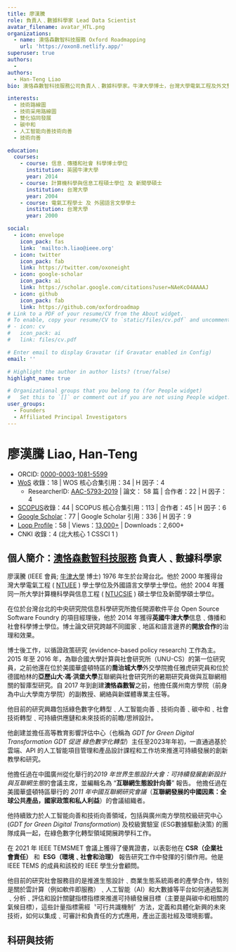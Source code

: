 ```yaml
---
title: 廖漢騰
role: 負責人﹑數據科學家 Lead Data Scientist
avatar_filename: avatar_HTL.png
organizations:
  - name: 澳恪森數智科技服務 Oxford Roadmapping 
    url: 'https://oxon8.netlify.app/'
superuser: true
authors:
  - 
authors:
  - Han-Teng Liao
bio: 澳恪森數智科技服務公司負責人﹑數據科學家。牛津大學博士，台灣大學電氣工程及外文雙學士﹑計算機科學與信息工程及新聞雙碩士。曾任開源軟件平台項目經理，博士後先後於美國喬治城大學﹑德國亞歷山大·馮·洪堡大學﹑聯合國大學﹑等智庫，迸行循證互聯網政策研究。自 2017 年到 2023 年初創建澳恪森數智之前，他先後擔任廣州南方學院（前身為中山大學南方學院）的副教授、網絡與新媒體專業主任等職位，完成《2019年世界生態設計大會：互聯網生態設計向善》報告﹑成功建設省級一流課程﹑校級研究中心及校級實驗室ESG數據驅動決策等成果。研發興趣包括 數字化綠色化雙化轉型﹑碳中和數智平台﹑及人工智能科技向善。創建澳恪森目的是推進生態設計﹑商業生態系統兩者的產學合作，集成﹑可審計和負責任的數據驅動決策產出正面社經及環境影響。

interests:
  - 技術路線圖
  - 技術采用路線圖
  - 雙化協同發展
  - 碳中和
  - 人工智能向善技術向善
  - 技術向善

education:
  courses:
    - course: 信息﹑傳播和社會 科學博士學位
      institution: 英國牛津大學
      year: 2014
    - course: 計算機科學與信息工程碩士學位 及 新聞學碩士
      institution: 台灣大學
      year: 2004
    - course: 電氣工程學士 及 外國語言文學學士
      institution: 台灣大學
      year: 2000

social:
  - icon: envelope
    icon_pack: fas
    link: 'mailto:h.liao@ieee.org'
  - icon: twitter
    icon_pack: fab
    link: https://twitter.com/oxoneight
  - icon: google-scholar
    icon_pack: ai
    link: https://scholar.google.com/citations?user=NAeKcO4AAAAJ
  - icon: github
    icon_pack: fab
    link: https://github.com/oxfordroadmap
# Link to a PDF of your resume/CV from the About widget.
# To enable, copy your resume/CV to `static/files/cv.pdf` and uncomment the lines below.
# - icon: cv
#   icon_pack: ai
#   link: files/cv.pdf

# Enter email to display Gravatar (if Gravatar enabled in Config)
email: ''

# Highlight the author in author lists? (true/false)
highlight_name: true

# Organizational groups that you belong to (for People widget)
#   Set this to `[]` or comment out if you are not using People widget.
user_groups:
  - Founders
  - Affiliated Principal Investigators
---
```


# 廖漢騰 Liao, Han-Teng

- ORCID: [0000-0003-1081-5599](https://orcid.org/0000-0003-1081-5599)
- [WoS](https://www.webofscience.com/wos/author/rid/AAC-5793-2019) 收錄：18 | WOS 核心合集引用：34 | H 因子：4
  - ResearcherID: [AAC-5793-2019](https://www.webofscience.com/wos/author/rid/AAC-5793-2019) | 論文： 58 篇 | 合作者：22 | H 因子：4
- [SCOPUS](https://www.scopus.com/authid/detail.uri?authorId=57193528319)收錄：44 | SCOPUS 核心合集引用：113 | 合作者：45 | H 因子：6
- [Google Scholar](https://scholar.google.com/citations?user=NAeKcO4AAAAJ)：77 | Google Scholar 引用：336 | H 因子：9
- [Loop Profile](https://loop.frontiersin.org/people/1440943/overview)：58 | Views：[13,000+](https://loop.frontiersin.org/people/1440943/impact) | Downloads：2,600+
- CNKI 收錄：4 (北大核心 1 CSSCI 1 )

## 個人簡介：[澳恪森數智科技服務](https://oxon8.com/) 負責人﹑數據科學家

廖漢騰 (IEEE 會員; [牛津大學](https://www.qschina.cn/universities/university-oxford) 博士) 1976 年生於台灣台北。他於 2000 年獲得台灣大學電氣工程 ( [NTUEE](https://web.ee.ntu.edu.tw/eng/about1.php) ) 學士學位及外國語言文學學士學位。他於 2004 年獲同一所大學計算機科學與信息工程 ( [NTUCSIE](https://www.csie.ntu.edu.tw/) ) 碩士學位及新聞學碩士學位。

在位於台灣台北的中央研究院信息科學研究所擔任開源軟件平台 Open Source Software Foundry 的項目經理後，他於 2014 年獲得**英國牛津大學**信息﹑傳播和社會科學博士學位。博士論文研究跨越不同國家﹑地區和語言邊界的**開放合作**的治理和效果。

博士後工作，以循證政策研究 (evidence-based policy research) 工作為主。2015 年至 2016 年，為聯合國大學計算與社會研究所（UNU-CS）的第一位研究員，之前他還在位於美國華盛頓特區的**喬治城大學**外交學院擔任雅虎研究員和位於德國柏林的**亞歷山大·馮·洪堡大學**互聯網與社會研究所的暑期研究員做與互聯網相關的智庫型研究。自 2017 年到創建**澳恪森數智**之前，他擔任廣州南方學院（前身為中山大學南方學院）的副教授、網絡與新媒體專業主任等。

他目前的研究興趣包括綠色數字化轉型﹑人工智能向善﹑技術向善﹑碳中和﹑社會技術轉型﹑可持續供應鏈和未來技術的前瞻/思辨設計。

他創建並擔任高等教育影響評估中心（也稱為 *GDT for Green Digital Transformation* *GDT 促迸 綠色數字化轉型*）主任至2023年年初，一直通過基於雲端、API 的人工智能項目管理和產品設計課程和工作坊來推進可持續發展的創新教學和研究。

他擔任過在中國廣州從化舉行的*2019 年世界生態設計大會：可持續發展創新設計與互聯網生態*的會議主席，並編輯名為 “**互聯網生態設計向善**” 報告。 他擔任過在美國華盛頓特區舉行的 *2011 年中國互聯網研究會議*（**互聯網發展的中國因素：全球公共產品，國家政策和私人利益**）的會議組織者。

他持續致力於人工智能向善和技術向善領域，包括與廣州南方學院校級研究中心 (*GDT for Green Digital Transformation*) 及校級實驗室 (ESG數據驅動決策) 的團隊成員一起，在綠色數字化轉型領域開展跨學科工作。

在 2021 年 IEEE TEMSMET 會議上獲得了優異證書，以表彰他在 **CSR（企業社會責任）** 和  **ESG（環境﹑社會和治理）** 報告研究工作中發揮的引領作用。他是 IEEE TEMS 的成員和該校的 IEEE 學生分會顧問。

他目前的研究社會服務目的是推進生態設計﹑商業生態系統兩者的產學合作，特別是關於雲計算（例如軟件即服務）﹑人工智能（AI）和大數據等平台如何通過監測﹑分析﹑評估和設計關鍵指標指標來推進可持續發展目標（主要是與碳中和相關的氣候目標），這些計量指標需經〝可行共識機制〞方法，定義和具體化新興的未來技術，如何以集成﹑可審計和負責任的方式應用，產出正面社經及環境影響。

## 科研與技術
